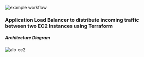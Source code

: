 ![example workflow](https://github.com/zablon-oigo/terraform-alb-ec2/actions/workflows/deploy.yml/badge.svg?timestamp=12345)

### Application Load Balancer to distribute incoming traffic between two EC2 Instances using Terraform

##### Architecture Diagram
![alb-ec2](https://github.com/user-attachments/assets/315f9513-0745-4ca2-87d5-936a1123eb79)
